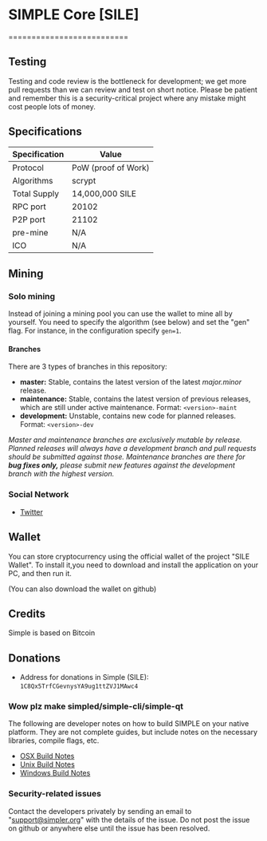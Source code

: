 # SIMPLE Core [SILE]
==========================

## Testing

Testing and code review is the bottleneck for development; we get more pull requests than we can review and test on short notice. Please be patient and remember this is a security-critical project where any mistake might cost people lots of money.

## Specifications
Specification | Value
--- | ---
Protocol | PoW (proof of Work)
Algorithms | scrypt
Total Supply | 14,000,000 SILE
RPC port | 20102
P2P port | 21102
pre-mine | N/A
ICO | N/A

## Mining

### Solo mining

Instead of joining a mining pool you can use the wallet to mine all by yourself. You need to specify the algorithm (see below) and set the "gen" flag. For instance, in the configuration specify `gen=1`.

#### Branches
There are 3 types of branches in this repository:

- **master:** Stable, contains the latest version of the latest *major.minor* release.
- **maintenance:** Stable, contains the latest version of previous releases, which are still under active maintenance. Format: ```<version>-maint```
- **development:** Unstable, contains new code for planned releases. Format: ```<version>-dev```

*Master and maintenance branches are exclusively mutable by release. Planned releases will always have a development branch and pull requests should be submitted against those. Maintenance branches are there for* ***bug fixes only,*** *please submit new features against the development branch with the highest version.*

### Social Network

* [Twitter](https://www.twitter.com/simplesile)

## Wallet

You can store cryptocurrency using the official wallet of the project "SILE Wallet". To install it,you need to download and install the application on your PC, and then run it.

(You can also download the wallet on github)

## Credits

Simple is based on Bitcoin

## Donations

* Address for donations in Simple (SILE): `1C8Qx5TrfCGevnysYA9ug1ttZVJ1MAwc4`

### Wow plz make simpled/simple-cli/simple-qt

  The following are developer notes on how to build SIMPLE on your native platform. They are not complete guides, but include notes on the necessary libraries, compile flags, etc.

  - [OSX Build Notes](doc/build-osx.md)
  - [Unix Build Notes](doc/build-unix.md)
  - [Windows Build Notes](doc/build-msw.md)

### Security-related issues

Contact the developers privately by sending an email to "support@simpler.org" with the details of the issue. Do not post the issue on github or anywhere else until the issue has been resolved.
